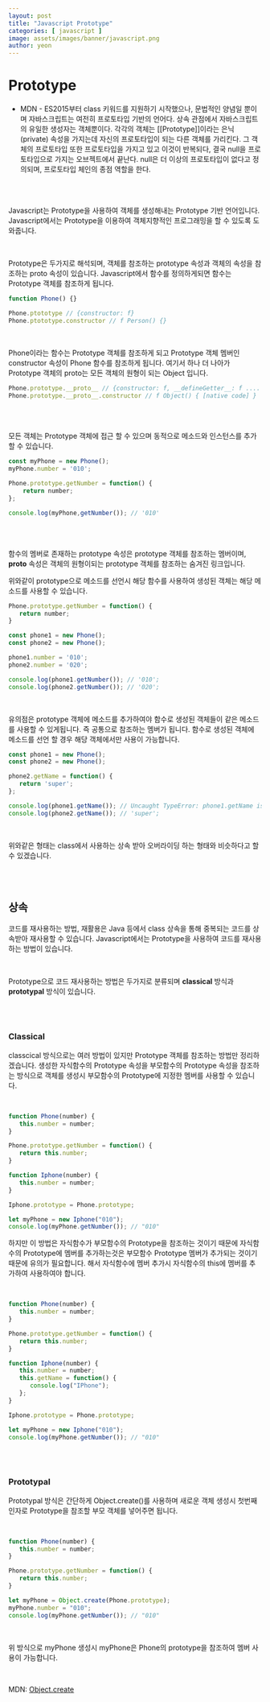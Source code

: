 ```yaml
---
layout: post
title: "Javascript Prototype"
categories: [ javascript ]
image: assets/images/banner/javascript.png
author: yeon
---
```


# Prototype

- MDN -
ES2015부터 class 키워드를 지원하기 시작했으나, 문법적인 양념일 뿐이며 자바스크립트는 여전히 프로토타입 기반의 언어다.
상속 관점에서 자바스크립트의 유일한 생성자는 객체뿐이다. 각각의 객체는 [[Prototype]]이라는 은닉(private) 속성을 가지는데 자신의 프로토타입이 되는 다른 객체를 가리킨다. 그 객체의 프로토타입 또한 프로토타입을 가지고 있고 이것이 반복되다, 결국 null을 프로토타입으로 가지는 오브젝트에서 끝난다. null은 더 이상의 프로토타입이 없다고 정의되며, 프로토타입 체인의 종점 역할을 한다. <br>

<br><br>

Javascript는 Prototype을 사용하여 객체를 생성해내는 Prototype 기반 언어입니다.
Javascript에서는 Prototype을 이용하여 객체지향적인 프로그래밍을 할 수 있도록 도와줍니다. <br>

<br>

Prototype은 두가지로 해석되며, 객체를 참조하는 prototype 속성과 객체의 속성을 참조하는 proto 속성이 있습니다.
Javascript에서 함수를 정의하게되면 함수는 Prototype 객체를 참조하게 됩니다. <br>

```javascript
function Phone() {}

Phone.ptototype // {constructor: f}
Phone.ptototype.constructor // f Person() {}
```

<br>

Phone이라는 함수는 Prototype 객체를 참조하게 되고 Prototype 객체 멤버인 constructor 속성이 Phone 함수를 참조하게 됩니다.
여기서 하나 더 나아가 Prototype 객체의 proto는 모든 객체의 원형이 되는 Object 입니다. <br>

```javascript
Phone.prototype.__proto__ // {constructor: f, __defineGetter__: f ....
Phone.prototype.__proto__.constructor // f Object() { [native code] }
```

<br><br>

모든 객체는 Prototype 객체에 접근 할 수 있으며 동적으로 메소드와 인스턴스를 추가할 수 있습니다.

```javascript
const myPhone = new Phone();
myPhone.number = '010';

Phone.prototype.getNumber = function() {
	return number;
};

console.log(myPhone,getNumber()); // '010'
```

<br><br>

함수의 멤버로 존재하는 prototype 속성은 prototype 객체를 참조하는 멤버이며, __proto__ 속성은 객체의 원형이되는 prototype 객체를 참조하는 숨겨진 링크입니다. <br>

위와같이 prototype으로 메소드를 선언시 해당 함수를 사용하여 생성된 객체는 해당 메소드를 사용할 수 있습니다. <br>

```javascript
Phone.prototype.getNumber = function() {
   return number;
}

const phone1 = new Phone();
const phone2 = new Phone();

phone1.number = '010';
phone2.number = '020';

console.log(phone1.getNumber()); // '010';
console.log(phone2.getNumber()); // '020';
```

<br>

유의점은 prototype 객체에 메소드를 추가하여야 함수로 생성된 객체들이 같은 메소드를 사용할 수 있게됩니다. 즉 공통으로 참조하는 멤버가 됩니다. 함수로 생성된 객체에 메소드를 선언 할 경우 해당 객체에서만 사용이 가능합니다. <br>

```javascript
const phone1 = new Phone();
const phone2 = new Phone();

phone2.getName = function() {
   return 'super';
};

console.log(phone1.getName()); // Uncaught TypeError: phone1.getName is not a function;
console.log(phone2.getName()); // 'super';
```

<br>

위와같은 형태는 class에서 사용하는 상속 받아 오버라이딩 하는 형태와 비슷하다고 할 수 있겠습니다.

<br><br>

## 상속

코드를 재사용하는 방법, 재활용은 Java 등에서 class 상속을 통해 중복되는 코드를 상속받아 재사용할 수 있습니다.
Javascript에서는 Prototype을 사용하여 코드를 재사용하는 방법이 있습니다. <br>

<br>

Prototype으로 코드 재사용하는 방법은 두가지로 분류되며 **classical** 방식과 **prototypal** 방식이 있습니다. <br>

<br><br>

### Classical
classcical 방식으로는 여러 방법이 있지만 Prototype 객체를 참조하는 방법만 정리하겠습니다.
생성한 자식함수의 Prototype 속성을 부모함수의 Prototype 속성을 참조하는 방식으로 객체를 생성시 부모함수의 Prototype에 지정한 멤버를 사용할 수 있습니다. <br>

<br>

```javascript
function Phone(number) {
   this.number = number;
}

Phone.prototype.getNumber = function() {
   return this.number;
}

function Iphone(number) {
   this.number = number;
}

Iphone.prototype = Phone.prototype;

let myPhone = new Iphone("010");
console.log(myPhone.getNumber()); // "010"
```

하지만 이 방법은 자식함수가 부모함수의 Prototype을 참조하는 것이기 때문에 자식함수의 Prototype에 멤버를 추가하는것은 부모함수 Prototype 멤버가 추가되는 것이기 때문에 유의가 필요합니다.
해서 자식함수에 멤버 추가시 자식함수의 this에 멤버를 추가하여 사용하여야 합니다. <br>

<br>

```javascript
function Phone(number) {
   this.number = number;
}

Phone.prototype.getNumber = function() {
   return this.number;
}

function Iphone(number) {
   this.number = number;
   this.getName = function() {
      console.log("IPhone");
   };
}

Iphone.prototype = Phone.prototype;

let myPhone = new Iphone("010");
console.log(myPhone.getNumber()); // "010"
```

<br><br>

### Prototypal
Prototypal 방식은 간단하게 Object.create()를 사용하며 새로운 객체 생성시 첫번째 인자로 Prototype을 참조할 부모 객체를 넣어주면 됩니다. <br>

<br>

```javascript
function Phone(number) {
   this.number = number;
}

Phone.prototype.getNumber = function() {
   return this.number;
}

let myPhone = Object.create(Phone.prototype);
myPhone.number = "010";
console.log(myPhone.getNumber()); // "010"
```

<br>

위 방식으로 myPhone 생성시 myPhone은 Phone의 prototype을 참조하여 멤버 사용이 가능합니다. <br>

<br>

MDN: [Object.create](https://developer.mozilla.org/ko/docs/Web/JavaScript/Reference/Global_Objects/Object/create)

<br><br><br> 